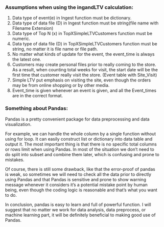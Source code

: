 ### Assumptions when using the ingandLTV calculation:

1.	Data type of event(e) in Ingest function must be dictionary.
2.	Data type of data file (D) in Ingest function must be string(file name with Filename Extension)
3.	Data type of Top N (x) in TopXSimpleLTVCustomers function must be numeric.
4.	Data type of data file (D) in TopXSimpleLTVCustomers function must be string, no matter it is file name or file path.
5.	No matter what kinds of update for the event, the event_time is always the latest one.
6.	Customers may create personal files prior to really coming to the store. As a result, when counting total weeks for visit, the start date will be the first time that customer really visit the store. (Event table with Site_Visit)
7.  Simple LTV put emphasis on visiting the site, even though the orders may be from online shopping or by other media.
8.  Event_time is given whenever an event is given, and all the Event_times are in the correct format.


### Something about Pandas:

Pandas is a pretty convenient package for data preprocessing and data visualization. 

For example, we can handle the whole column by a single function without using for loop. It can easily construct list or dictionary into data table and output it. The most important thing is that there is no specific total columns or rows limit when using Pandas. In most of the situation we don’t need to do split into subset and combine them later, which is confusing and prone to mistakes.

Of course, there is still some drawback, like that the error-proof of pandas is weak, so sometimes we will need to check all the data prior to directly using Pandas and that Pandas is sensitive and prone to show warning message whenever it considers it’s a potential mistake point by human being, even though the coding logic is reasonable and that’s what you want to do.

In conclusion, pandas is easy to learn and full of powerful function. I will suggest that no matter we work for data analysis, data preprocess, or machine learning part,  it will be definitely beneficial to making good use of Pandas.

